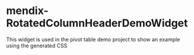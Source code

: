 mendix-RotatedColumnHeaderDemoWidget
====================================

This widget is used in the pivot table demo project to show an example using the generated CSS
